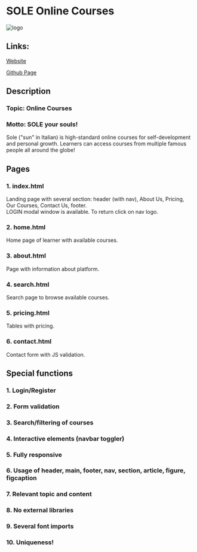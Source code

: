 # SOLE Online Courses 

![logo](https://wiut12270.github.io/img/logo.png)

## Links:

[Website](https://wiut12270.github.io)

[Github Page](https://github.com/wiut12270/wiut12270.github.io)





## Description

### Topic: Online Courses
### Motto: SOLE your souls!

Sole ("sun" in Italian) is high-standard online courses for self-development and personal growth. Learners can access courses from multiple famous people all around the globe! 

## Pages


### 1. index.html
Landing page with several section: header (with nav), About Us, Pricing, Our Courses, Contact Us, footer.  
LOGIN modal window is available. To return click on nav logo.

### 2. home.html
Home page of learner with available courses.

### 3. about.html
Page with information about platform.

### 4. search.html
Search page to browse available courses.

### 5. pricing.html
Tables with pricing.

### 6. contact.html
Contact form with JS validation.


## Special functions
### 1. Login/Register
### 2. Form validation
### 3. Search/filtering of courses
### 4. Interactive elements (navbar toggler)
### 5. Fully responsive
### 6. Usage of header, main, footer, nav, section, article, figure, figcaption
### 7. Relevant topic and content
### 8. No external libraries
### 9. Several font imports
### 10. Uniqueness!
